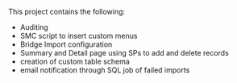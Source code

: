 This project contains the following:
- Auditing
- SMC script to insert custom menus
- Bridge Import configuration
- Summary and Detail page using SPs to add and delete records
- creation of custom table schema
- email notification through SQL job of failed imports
